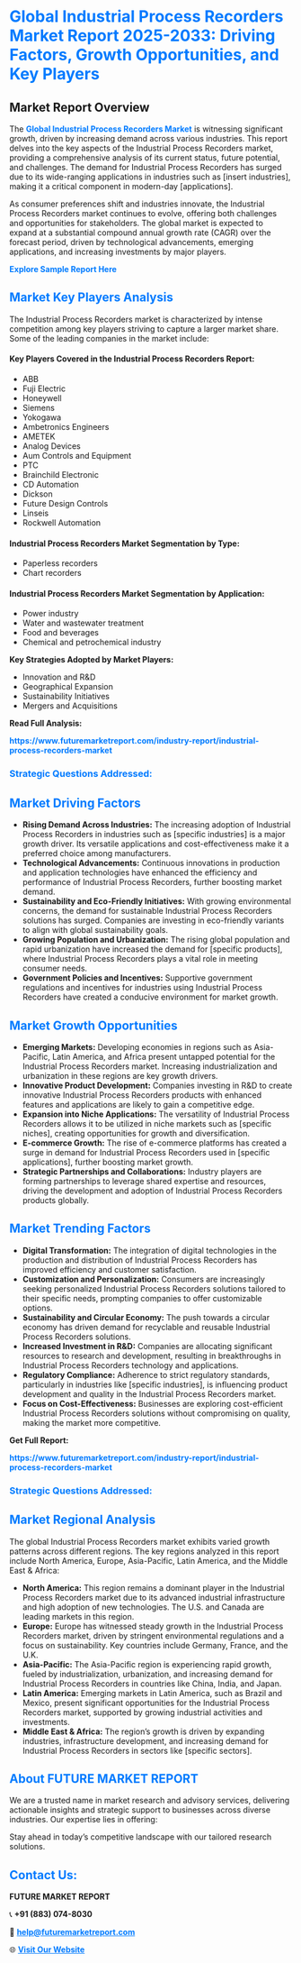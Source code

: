 <h1 style="color: #007BFF;">Global Industrial Process Recorders Market Report 2025-2033: Driving Factors, Growth Opportunities, and Key Players</h1>

<section id="overview">
<h2>Market Report Overview</h2>
<p>The <a href="https://www.futuremarketreport.com/industry-report/industrial-process-recorders-market" style="color: #007BFF; text-decoration: none;"><strong>Global Industrial Process Recorders Market</strong></a> is witnessing significant growth, driven by increasing demand across various industries. This report delves into the key aspects of the Industrial Process Recorders market, providing a comprehensive analysis of its current status, future potential, and challenges. The demand for Industrial Process Recorders has surged due to its wide-ranging applications in industries such as [insert industries], making it a critical component in modern-day [applications].</p>
<p>As consumer preferences shift and industries innovate, the Industrial Process Recorders market continues to evolve, offering both challenges and opportunities for stakeholders. The global market is expected to expand at a substantial compound annual growth rate (CAGR) over the forecast period, driven by technological advancements, emerging applications, and increasing investments by major players.</p>
</section>

<section id="overview">
<p><a href="https://www.futuremarketreport.com/request-sample/reportId=63271" style="color: #007BFF; text-decoration: none;"><strong>Explore Sample Report Here</strong></a></p>
</section>

<section id="key-players">
<h2 style="color: #007BFF;">Market Key Players Analysis</h2>
<p>The Industrial Process Recorders market is characterized by intense competition among key players striving to capture a larger market share. Some of the leading companies in the market include:</p>
<h4>Key Players Covered in the Industrial Process Recorders Report:</h4>
<ul><li>ABB</li><li>Fuji Electric</li><li>Honeywell</li><li>Siemens</li><li>Yokogawa</li><li>Ambetronics Engineers</li><li>AMETEK</li><li>Analog Devices</li><li>Aum Controls and Equipment</li><li>PTC</li><li>Brainchild Electronic</li><li>CD Automation</li><li>Dickson</li><li>Future Design Controls</li><li>Linseis</li><li>Rockwell Automation</li></ul>
<h4>Industrial Process Recorders Market Segmentation by Type:</h4>
<ul><li>Paperless recorders</li><li>Chart recorders</li></ul>

<h4>Industrial Process Recorders Market Segmentation by Application:</h4>
<ul><li>Power industry</li><li>Water and wastewater treatment</li><li>Food and beverages</li><li>Chemical and petrochemical industry</li></ul>
<p><strong>Key Strategies Adopted by Market Players:</strong></p>
<ul>
<li>Innovation and R&D</li>
<li>Geographical Expansion</li>
<li>Sustainability Initiatives</li>
<li>Mergers and Acquisitions</li>
</ul>
</section>

<section>
<p><strong>Read Full Analysis: </strong></p><a href="https://www.futuremarketreport.com/industry-report/industrial-process-recorders-market" style="color: #007BFF; text-decoration: none;"><strong>https://www.futuremarketreport.com/industry-report/industrial-process-recorders-market</strong></a>
<h3 style="color: #007BFF;">Strategic Questions Addressed:</h3>
</section>

<section id="driving-factors">
<h2 style="color: #007BFF;">Market Driving Factors</h2>
<ul>
<li><strong>Rising Demand Across Industries:</strong> The increasing adoption of Industrial Process Recorders in industries such as [specific industries] is a major growth driver. Its versatile applications and cost-effectiveness make it a preferred choice among manufacturers.</li>
<li><strong>Technological Advancements:</strong> Continuous innovations in production and application technologies have enhanced the efficiency and performance of Industrial Process Recorders, further boosting market demand.</li>
<li><strong>Sustainability and Eco-Friendly Initiatives:</strong> With growing environmental concerns, the demand for sustainable Industrial Process Recorders solutions has surged. Companies are investing in eco-friendly variants to align with global sustainability goals.</li>
<li><strong>Growing Population and Urbanization:</strong> The rising global population and rapid urbanization have increased the demand for [specific products], where Industrial Process Recorders plays a vital role in meeting consumer needs.</li>
<li><strong>Government Policies and Incentives:</strong> Supportive government regulations and incentives for industries using Industrial Process Recorders have created a conducive environment for market growth.</li>
</ul>
</section>

<section id="growth-opportunities">
<h2 style="color: #007BFF;">Market Growth Opportunities</h2>
<ul>
<li><strong>Emerging Markets:</strong> Developing economies in regions such as Asia-Pacific, Latin America, and Africa present untapped potential for the Industrial Process Recorders market. Increasing industrialization and urbanization in these regions are key growth drivers.</li>
<li><strong>Innovative Product Development:</strong> Companies investing in R&D to create innovative Industrial Process Recorders products with enhanced features and applications are likely to gain a competitive edge.</li>
<li><strong>Expansion into Niche Applications:</strong> The versatility of Industrial Process Recorders allows it to be utilized in niche markets such as [specific niches], creating opportunities for growth and diversification.</li>
<li><strong>E-commerce Growth:</strong> The rise of e-commerce platforms has created a surge in demand for Industrial Process Recorders used in [specific applications], further boosting market growth.</li>
<li><strong>Strategic Partnerships and Collaborations:</strong> Industry players are forming partnerships to leverage shared expertise and resources, driving the development and adoption of Industrial Process Recorders products globally.</li>
</ul>
</section>

<section id="trending-factors">
<h2 style="color: #007BFF;">Market Trending Factors</h2>
<ul>
<li><strong>Digital Transformation:</strong> The integration of digital technologies in the production and distribution of Industrial Process Recorders has improved efficiency and customer satisfaction.</li>
<li><strong>Customization and Personalization:</strong> Consumers are increasingly seeking personalized Industrial Process Recorders solutions tailored to their specific needs, prompting companies to offer customizable options.</li>
<li><strong>Sustainability and Circular Economy:</strong> The push towards a circular economy has driven demand for recyclable and reusable Industrial Process Recorders solutions.</li>
<li><strong>Increased Investment in R&D:</strong> Companies are allocating significant resources to research and development, resulting in breakthroughs in Industrial Process Recorders technology and applications.</li>
<li><strong>Regulatory Compliance:</strong> Adherence to strict regulatory standards, particularly in industries like [specific industries], is influencing product development and quality in the Industrial Process Recorders market.</li>
<li><strong>Focus on Cost-Effectiveness:</strong> Businesses are exploring cost-efficient Industrial Process Recorders solutions without compromising on quality, making the market more competitive.</li>
</ul>
</section>

<section>
<p><strong>Get Full Report: </strong></p><a href="https://www.futuremarketreport.com/industry-report/industrial-process-recorders-market" style="color: #007BFF; text-decoration: none;"><strong>https://www.futuremarketreport.com/industry-report/industrial-process-recorders-market</strong></a>
<h3 style="color: #007BFF;">Strategic Questions Addressed:</h3>
</section>


<section id="regional-analysis">
<h2 style="color: #007BFF;">Market Regional Analysis</h2>
<p>The global Industrial Process Recorders market exhibits varied growth patterns across different regions. The key regions analyzed in this report include North America, Europe, Asia-Pacific, Latin America, and the Middle East & Africa:</p>
<ul>
<li><strong>North America:</strong> This region remains a dominant player in the Industrial Process Recorders market due to its advanced industrial infrastructure and high adoption of new technologies. The U.S. and Canada are leading markets in this region.</li>
<li><strong>Europe:</strong> Europe has witnessed steady growth in the Industrial Process Recorders market, driven by stringent environmental regulations and a focus on sustainability. Key countries include Germany, France, and the U.K.</li>
<li><strong>Asia-Pacific:</strong> The Asia-Pacific region is experiencing rapid growth, fueled by industrialization, urbanization, and increasing demand for Industrial Process Recorders in countries like China, India, and Japan.</li>
<li><strong>Latin America:</strong> Emerging markets in Latin America, such as Brazil and Mexico, present significant opportunities for the Industrial Process Recorders market, supported by growing industrial activities and investments.</li>
<li><strong>Middle East & Africa:</strong> The region’s growth is driven by expanding industries, infrastructure development, and increasing demand for Industrial Process Recorders in sectors like [specific sectors].</li>
</ul>
</section>

<footer>
<h2 style="color: #007BFF;">About FUTURE MARKET REPORT</h2>
<p>We are a trusted name in market research and advisory services, delivering actionable insights and strategic support to businesses across diverse industries. Our expertise lies in offering:</p>

<p>Stay ahead in today’s competitive landscape with our tailored research solutions.</p>

<h2 style="color: #007BFF;">Contact Us:</h2>
<p><strong>FUTURE MARKET REPORT</strong></p>
<p>📞 <strong>+91 (883) 074-8030</strong></p>
<p>📧 <strong><a href="mailto:help@futuremarketreport.com" style="color: #007BFF;">help@futuremarketreport.com</a></strong></p>
<p>🌐 <strong><a href="https://www.futuremarketreport.com/" style="color: #007BFF;">Visit Our Website</a></strong></p>
</footer>